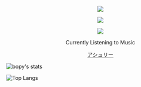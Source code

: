 <p align="center">  
<img src="https://media.discordapp.net/attachments/991837424139382835/1063268502489812992/output-onlinegiftools.gif">
</p>
<p align="center">  
<img src="https://komarev.com/ghpvc/?username=federa1&color=grey">
</p>
    <p align="center">
  <img src="https://discord.c99.nl/widget/theme-4/999551463363719238.png"/>
</p>
<p align="center">
Currently Listening to Music
<p align="center">
    <a href="http://bopy.ml">アシュリー</a>
<p align="center">

![bopy's stats](https://github-readme-stats.vercel.app/api?username=bopyy&count_private=true&show_icons=true&theme=radical)

![Top Langs](https://github-readme-stats.vercel.app/api/top-langs/?username=HertzTools&show_icons=true&theme=radical)
